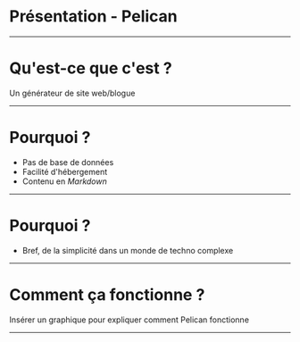 # Présentation - Pelican

---

# Qu'est-ce que c'est ?

Un générateur de site web/blogue

---

# Pourquoi ?

* Pas de base de données
* Facilité d'hébergement
* Contenu en *Markdown*

---

# Pourquoi ?

* Bref, de la simplicité dans un monde de techno complexe

---

# Comment ça fonctionne ?

Insérer un graphique pour expliquer comment Pelican fonctionne

---
